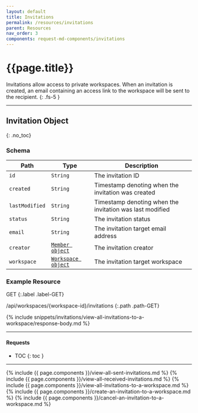 ```yaml
---
layout: default
title: Invitations
permalink: /resources/invitations
parent: Resources
nav_order: 3
components: request-md-components/invitations
---
```


# {{page.title}}

Invitations allow access to private workspaces. When an invitation is created, an email containing an access link to the workspace will be sent to the recipient.
{: .fs-5 }

---

## Invitation Object
{: .no_toc}

### Schema

Path | Type | Description
---- | ---- | -----------
`id` | `String` | The invitation ID
`created` | `String` | Timestamp denoting when the invitation was created
`lastModified` | `String` | Timestamp denoting when the invitation was last modified
`status` | `String` | The invitation status
`email` | `String` | The invitation target email address
`creator` | [`Member object`](members#member-object) | The invitation creator
`workspace` | [`Workspace object`](workspaces#workspace-object) | The invitation target workspace

### Example Resource

GET
{:.label .label-GET}

/api/workspaces/{workspace-id}/invitations
{:.path .path-GET}

{% include snippets/invitations/view-all-invitations-to-a-workspace/response-body.md %}

---

#### Requests

- TOC
{: toc }

---

{% include {{ page.components }}/view-all-sent-invitations.md %}
{% include {{ page.components }}/view-all-received-invitations.md %}
{% include {{ page.components }}/view-all-invitations-to-a-workspace.md %}
{% include {{ page.components }}/create-an-invitation-to-a-workspace.md %}
{% include {{ page.components }}/cancel-an-invitation-to-a-workspace.md %}
